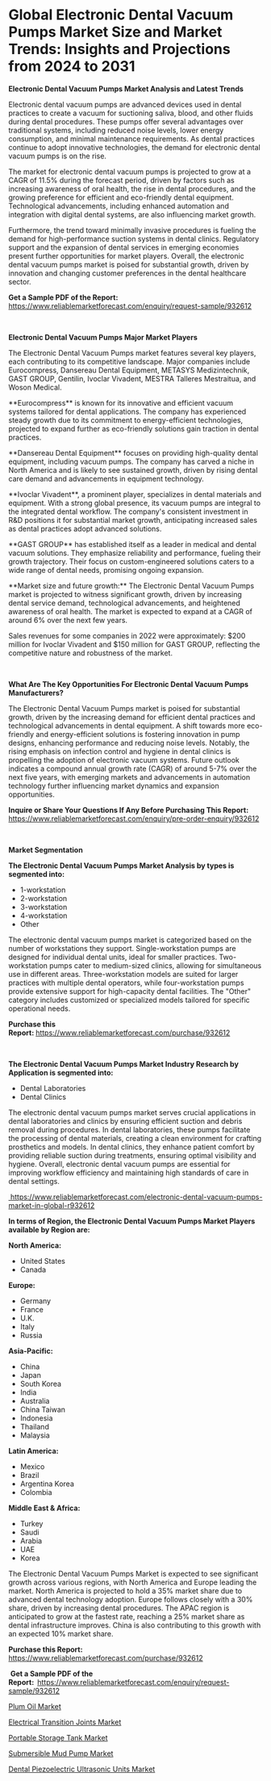 <p><h1>Global Electronic Dental Vacuum Pumps Market Size and Market Trends: Insights and Projections from 2024 to 2031</h1></p><p><strong>Electronic Dental Vacuum Pumps Market Analysis and Latest Trends</strong></p>
<p><p>Electronic dental vacuum pumps are advanced devices used in dental practices to create a vacuum for suctioning saliva, blood, and other fluids during dental procedures. These pumps offer several advantages over traditional systems, including reduced noise levels, lower energy consumption, and minimal maintenance requirements. As dental practices continue to adopt innovative technologies, the demand for electronic dental vacuum pumps is on the rise.</p><p>The market for electronic dental vacuum pumps is projected to grow at a CAGR of 11.5% during the forecast period, driven by factors such as increasing awareness of oral health, the rise in dental procedures, and the growing preference for efficient and eco-friendly dental equipment. Technological advancements, including enhanced automation and integration with digital dental systems, are also influencing market growth. </p><p>Furthermore, the trend toward minimally invasive procedures is fueling the demand for high-performance suction systems in dental clinics. Regulatory support and the expansion of dental services in emerging economies present further opportunities for market players. Overall, the electronic dental vacuum pumps market is poised for substantial growth, driven by innovation and changing customer preferences in the dental healthcare sector.</p></p>
<p><strong>Get a Sample PDF of the Report:&nbsp;</strong> <a href="https://www.reliablemarketforecast.com/enquiry/request-sample/932612?utm_campaign=1840&utm_medium=2&utm_source=Github&utm_content=ia&utm_term=03122024&utm_id=electronic-dental-vacuum-pumps">https://www.reliablemarketforecast.com/enquiry/request-sample/932612</a></p>
<p>&nbsp;</p>
<p><strong>Electronic Dental Vacuum Pumps Major Market Players</strong></p>
<p><p>The Electronic Dental Vacuum Pumps market features several key players, each contributing to its competitive landscape. Major companies include Eurocompress, Dansereau Dental Equipment, METASYS Medizintechnik, GAST GROUP, Gentilin, Ivoclar Vivadent, MESTRA Talleres Mestraitua, and Woson Medical.</p><p>**Eurocompress** is known for its innovative and efficient vacuum systems tailored for dental applications. The company has experienced steady growth due to its commitment to energy-efficient technologies, projected to expand further as eco-friendly solutions gain traction in dental practices.</p><p>**Dansereau Dental Equipment** focuses on providing high-quality dental equipment, including vacuum pumps. The company has carved a niche in North America and is likely to see sustained growth, driven by rising dental care demand and advancements in equipment technology.</p><p>**Ivoclar Vivadent**, a prominent player, specializes in dental materials and equipment. With a strong global presence, its vacuum pumps are integral to the integrated dental workflow. The company's consistent investment in R&D positions it for substantial market growth, anticipating increased sales as dental practices adopt advanced solutions.</p><p>**GAST GROUP** has established itself as a leader in medical and dental vacuum solutions. They emphasize reliability and performance, fueling their growth trajectory. Their focus on custom-engineered solutions caters to a wide range of dental needs, promising ongoing expansion.</p><p>**Market size and future growth:** The Electronic Dental Vacuum Pumps market is projected to witness significant growth, driven by increasing dental service demand, technological advancements, and heightened awareness of oral health. The market is expected to expand at a CAGR of around 6% over the next few years.</p><p>Sales revenues for some companies in 2022 were approximately: $200 million for Ivoclar Vivadent and $150 million for GAST GROUP, reflecting the competitive nature and robustness of the market.</p></p>
<p>&nbsp;</p>
<p><strong>What Are The Key Opportunities For Electronic Dental Vacuum Pumps Manufacturers?</strong></p>
<p><p>The Electronic Dental Vacuum Pumps market is poised for substantial growth, driven by the increasing demand for efficient dental practices and technological advancements in dental equipment. A shift towards more eco-friendly and energy-efficient solutions is fostering innovation in pump designs, enhancing performance and reducing noise levels. Notably, the rising emphasis on infection control and hygiene in dental clinics is propelling the adoption of electronic vacuum systems. Future outlook indicates a compound annual growth rate (CAGR) of around 5-7% over the next five years, with emerging markets and advancements in automation technology further influencing market dynamics and expansion opportunities.</p></p>
<p><strong>Inquire or Share Your Questions If Any Before Purchasing This Report:</strong> <a href="https://www.reliablemarketforecast.com/enquiry/pre-order-enquiry/932612?utm_campaign=1840&utm_medium=2&utm_source=Github&utm_content=ia&utm_term=03122024&utm_id=electronic-dental-vacuum-pumps">https://www.reliablemarketforecast.com/enquiry/pre-order-enquiry/932612</a></p>
<p>&nbsp;</p>
<p><strong>Market Segmentation</strong></p>
<p><strong>The Electronic Dental Vacuum Pumps Market Analysis by types is segmented into:</strong></p>
<p><ul><li>1-workstation</li><li>2-workstation</li><li>3-workstation</li><li>4-workstation</li><li>Other</li></ul></p>
<p><p>The electronic dental vacuum pumps market is categorized based on the number of workstations they support. Single-workstation pumps are designed for individual dental units, ideal for smaller practices. Two-workstation pumps cater to medium-sized clinics, allowing for simultaneous use in different areas. Three-workstation models are suited for larger practices with multiple dental operators, while four-workstation pumps provide extensive support for high-capacity dental facilities. The "Other" category includes customized or specialized models tailored for specific operational needs.</p></p>
<p><strong>Purchase this Report:&nbsp;</strong><a href="https://www.reliablemarketforecast.com/purchase/932612?utm_campaign=1840&utm_medium=2&utm_source=Github&utm_content=ia&utm_term=03122024&utm_id=electronic-dental-vacuum-pumps">https://www.reliablemarketforecast.com/purchase/932612</a></p>
<p>&nbsp;</p>
<p><strong>The Electronic Dental Vacuum Pumps Market Industry Research by Application is segmented into:</strong></p>
<p><ul><li>Dental Laboratories</li><li>Dental Clinics</li></ul></p>
<p><p>The electronic dental vacuum pumps market serves crucial applications in dental laboratories and clinics by ensuring efficient suction and debris removal during procedures. In dental laboratories, these pumps facilitate the processing of dental materials, creating a clean environment for crafting prosthetics and models. In dental clinics, they enhance patient comfort by providing reliable suction during treatments, ensuring optimal visibility and hygiene. Overall, electronic dental vacuum pumps are essential for improving workflow efficiency and maintaining high standards of care in dental settings.</p></p>
<p><a href="https://www.reliablemarketforecast.com/electronic-dental-vacuum-pumps-market-in-global-r932612?utm_campaign=1840&utm_medium=2&utm_source=Github&utm_content=ia&utm_term=03122024&utm_id=electronic-dental-vacuum-pumps">&nbsp;https://www.reliablemarketforecast.com/electronic-dental-vacuum-pumps-market-in-global-r932612</a></p>
<p><strong>In terms of Region, the Electronic Dental Vacuum Pumps Market Players available by Region are:</strong></p>
<p>
    <p> <strong> North America: </strong>
        <ul>
            <li>United States</li>
            <li>Canada</li>
        </ul>
        </p> 
    <p> <strong> Europe: </strong>
        <ul>
            <li>Germany</li>
            <li>France</li>
            <li>U.K.</li>
            <li>Italy</li>
            <li>Russia</li>
        </ul>
        </p> 
    <p> <strong> Asia-Pacific: </strong>
        <ul>
            <li>China</li>
            <li>Japan</li>
            <li>South Korea</li>
            <li>India</li>
            <li>Australia</li>
            <li>China Taiwan</li>
            <li>Indonesia</li>
            <li>Thailand</li>
            <li>Malaysia</li>
        </ul>
        </p> 
    <p> <strong> Latin America: </strong>
        <ul>
            <li>Mexico</li>
            <li>Brazil</li>
            <li>Argentina Korea</li>
            <li>Colombia</li>
        </ul>
        </p> 
    <p> <strong> Middle East & Africa: </strong>
        <ul>
            <li>Turkey</li>
            <li>Saudi</li>
            <li>Arabia</li>
            <li>UAE</li>
            <li>Korea</li>
        </ul>
    </p>
    </p>
<p><p>The Electronic Dental Vacuum Pumps Market is expected to see significant growth across various regions, with North America and Europe leading the market. North America is projected to hold a 35% market share due to advanced dental technology adoption. Europe follows closely with a 30% share, driven by increasing dental procedures. The APAC region is anticipated to grow at the fastest rate, reaching a 25% market share as dental infrastructure improves. China is also contributing to this growth with an expected 10% market share.</p></p>
<p><strong>Purchase this Report: </strong><a href="https://www.reliablemarketforecast.com/purchase/932612?utm_campaign=1840&utm_medium=2&utm_source=Github&utm_content=ia&utm_term=03122024&utm_id=electronic-dental-vacuum-pumps">https://www.reliablemarketforecast.com/purchase/932612</a></p>
<p>&nbsp;<strong>Get a Sample PDF of the Report:&nbsp;&nbsp;</strong><a href="https://www.reliablemarketforecast.com/enquiry/request-sample/932612?utm_campaign=1840&utm_medium=2&utm_source=Github&utm_content=ia&utm_term=03122024&utm_id=electronic-dental-vacuum-pumps">https://www.reliablemarketforecast.com/enquiry/request-sample/932612</a></p>
<p><strong></strong></p>
<p><p><a href="https://issuu.com/reportprime-2/docs/plum-oil-market-size-2030.pptx?utm_campaign=1840&utm_medium=2&utm_source=Github&utm_content=ia&utm_term=03122024&utm_id=electronic-dental-vacuum-pumps">Plum Oil Market</a></p><p><a href="https://www.linkedin.com/pulse/size-globalelectrical-transition-joints-market-compounded-kklmf?utm_campaign=1840&utm_medium=2&utm_source=Github&utm_content=ia&utm_term=03122024&utm_id=electronic-dental-vacuum-pumps">Electrical Transition Joints Market</a></p><p><a href="https://www.linkedin.com/pulse/portable-storage-tank-market-expansion-comprehensive-analysis-rgqif?utm_campaign=1840&utm_medium=2&utm_source=Github&utm_content=ia&utm_term=03122024&utm_id=electronic-dental-vacuum-pumps">Portable Storage Tank Market</a></p><p><a href="https://www.linkedin.com/pulse/overview-submersible-mud-pumpmarket-industryshowing-growth-f7mvf?utm_campaign=1840&utm_medium=2&utm_source=Github&utm_content=ia&utm_term=03122024&utm_id=electronic-dental-vacuum-pumps">Submersible Mud Pump Market</a></p><p><a href="https://issuu.com/reportprime-2/docs/dental-piezoelectric-ultrasonic-units-market-size-?utm_campaign=1840&utm_medium=2&utm_source=Github&utm_content=ia&utm_term=03122024&utm_id=electronic-dental-vacuum-pumps">Dental Piezoelectric Ultrasonic Units Market</a></p></p>